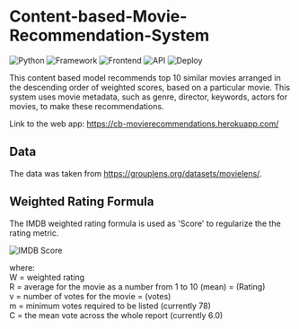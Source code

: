 # Content-based-Movie-Recommendation-System

![Python](https://img.shields.io/badge/Python-3.8-lightblue)
![Framework](https://img.shields.io/badge/Framework-Flask-red)
![Frontend](https://img.shields.io/badge/Frontend-HTML/CSS/JS-green)
![API](https://img.shields.io/badge/API-TMDB-fcba03)
![Deploy](https://img.shields.io/badge/Deploy-Heroku-violet)

This content based model recommends top 10 similar movies arranged in the descending order of weighted scores, based on a particular movie. This system uses movie metadata, such as genre, director, keywords, actors for movies, to make these recommendations. 

Link to the web app: https://cb-movierecommendations.herokuapp.com/

## Data
The data was taken from https://grouplens.org/datasets/movielens/.

## Weighted Rating Formula
The IMDB weighted rating formula is used as 'Score' to regularize the the rating metric.

![IMDB Score](https://wikimedia.org/api/rest_v1/media/math/render/svg/066fb66cb005a83525f3c219266fababaa26f968)

where:  
W  = weighted rating  
R = average for the movie as a number from 1 to 10 (mean) = (Rating)  
v  = number of votes for the movie = (votes)  
m  = minimum votes required to be listed (currently 78)  
C  = the mean vote across the whole report (currently 6.0)  
